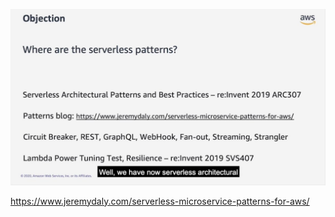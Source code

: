 ![](https://github.com/ankumar/Architecture/blob/master/images/Serverless.jpeg)

https://www.jeremydaly.com/serverless-microservice-patterns-for-aws/
